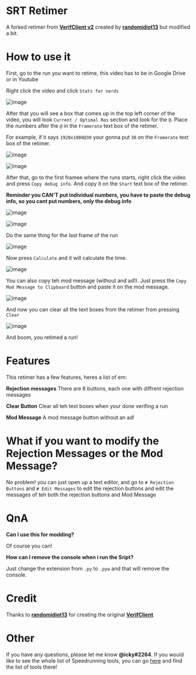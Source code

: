 # SRT Retimer
A forked retimer from **[VerifClient v2](https://github.com/randomidiot13/queueclient)** created by **[randomidiot13](https://github.com/randomidiot13)** but modified a bit.

# How to use it
First, go to the run you want to retime, this video has to be in Google Drive or in Youtube

Right click the video and click `Stats for nerds`

![image](assets/ss1.jpg)

After that you will see a box that comes up in the top left corner of the video, you will look `Current / Optimal Res` section and look for the `@`. Place the numbers after the `@` in the `Framerate` text box of the retimer.

For example, if it says `1920x1080@30` your gonna put `30` on the `Framerate` text box of the retimer.

![image](assets/ss2.jpg)

![image](assets/ss3.jpg)

After that, go to the first framee where the runs starts, right click the video and press `Copy debug info`. And copy it on the `Start` text box of the retimer.

**Reminder you CAN'T put individual numbers, you have to paste the debug info, so you cant put numbers, only the debug info**

![image](assets/ss4.jpg)

![image](assets/ss5.jpg)

Do the same thing for the last frame of the run

![image](assets/ss6.jpg)

Now press `Calculate` and it will calculate the time.

![image](assets/ss7.jpg)

You can also copy teh mod message (without and ad!). Just press the `Copy Mod Message to Clipboard` button and paste it on the mod message.

![image](assets/ss8.jpg)

And now you can clear all the text boxes from the retimer from pressing `Clear`

![image](assets/ss9.jpg)

And boom, you retimed a run!

# Features
This retimer has a few features, heres a list of em:

**Rejection messages**
There are 6 buttons, each one with diffrent rejection messages

**Clear Button**
Clear all teh text boxes when your done verifing a run

**Mod Message**
A mod message button without an ad!

# What if you want to modify the Rejection Messages or the Mod Message?
No problem! you can just open up a text editor, and go to `# Rejection Buttons` and `# Edit Messages` to edit the rejection buttons and edit the messages of teh both the rejection buttons and Mod Message

# QnA
**Can I use this for modding?**

Of course you can!

**How can I remove the console when i run the Sript?**

Just change the extension from `.py` to `.pyw` and that will remove the console.

# Credit
Thanks to **[randomidiot13](https://github.com/randomidiot13)** for creating the original **[VerifClient](https://github.com/randomidiot13/queueclient)**

# Other
If you have any questions, please let me know **@icky#2264**. If you would like to see the whole list of Speedrunning tools, you can go [here](https://github.com/Speedrunning-Tools) and find the list of tools there!
